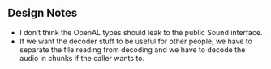 Design Notes
------------

* I don’t think the OpenAL types should leak to the public Sound interface.
* If we want the decoder stuff to be useful for other people, we have to separate
  the file reading from decoding and we have to decode the audio in chunks if the
  caller wants to.
